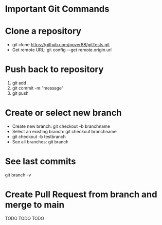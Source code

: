 # Important Git Commands

# Clone a repository
* git clone https://github.com/pover88/gitTests.git
* Get remote URL: git config --get remote.origin.url


# Push back to repository
1. git add .
2. git commit -m "message"
3. git push

# Create or select new branch
* Create new branch: git checkout -b branchname
* Select an existing branch: git checkout branchname
* git checkout -b testbranch
* See all branches: git branch

# See last commits
git branch -v


# Create Pull Request from branch and merge to main
TODO TODO TODO